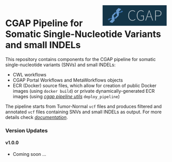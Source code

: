 <img src="https://github.com/dbmi-bgm/cgap-pipeline/blob/master/docs/images/cgap_logo.png" width="200" align="right">

# CGAP Pipeline for Somatic Single-Nucleotide Variants and small INDELs

This repository contains components for the CGAP pipeline for somatic single-nucleotide variants (SNVs) and small INDELs:

  * CWL workflows
  * CGAP Portal Workflows and MetaWorkflows objects
  * ECR (Docker) source files, which allow for creation of public Docker images (using `docker build`) or private dynamically-generated ECR images (using [*cgap pipeline utils*](https://github.com/dbmi-bgm/cgap-pipeline-utils/) `deploy_pipeline`)

The pipeline starts from Tumor-Normal `vcf` files and produces filtered and annotated `vcf` files containing SNVs and small INDELs as output. For more details check [*documentation*](https://cgap-pipeline-main.readthedocs.io/en/latest/Pipelines/Downstream/SNV_somatic/index-SNV_somatic.html "SNV somatic").

### Version Updates

#### v1.0.0
* Coming soon ...
